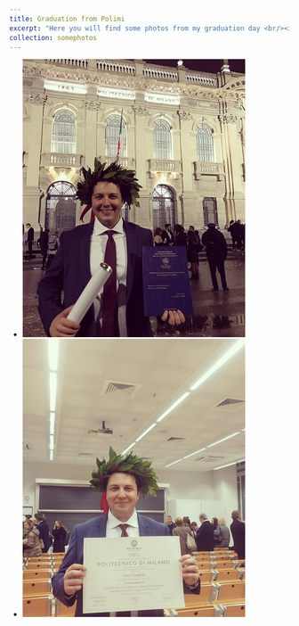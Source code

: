 ```yaml
---
title: Graduation from Polimi
excerpt: "Here you will find some photos from my graduation day <br/><img src='/images/1.jpg'> <br/><img src='/images/2.jpg'>"
collection: somephotos
---
```


* <img src='/images/1.jpg'>
* <img src='/images/2.jpg'>
